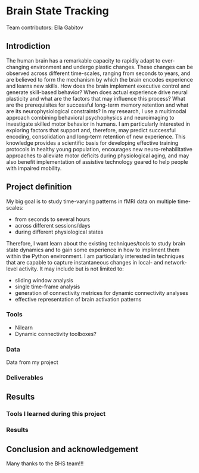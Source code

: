 
# Brain State Tracking 

Team contributors: Ella Gabitov

## Introdiction
The human brain has a remarkable capacity to rapidly adapt to ever-changing environment and undergo plastic changes. These changes can be observed across different time-scales, ranging from seconds to years, and are believed to form the mechanism by which the brain encodes experience and learns new skills. How does the brain implement executive control and generate skill-based behavior? When does actual experience drive neural plasticity and what are the factors that may influence this process? What are the prerequisites for successful long-term memory retention and what are its neurophysiological constraints?
In my research, I use a multimodal approach combining behavioral psychophysics and neuroimaging to investigate skilled motor behavior in humans. I am particularly interested in exploring factors that support and, therefore, may predict successful encoding, consolidation and long-term retention of new experience. This knowledge provides a scientific basis for developing effective training protocols in healthy young population, encourages new neuro-rehabilitative approaches to alleviate motor deficits during physiological aging, and may also benefit implementation of assistive technology geared to help people with impaired mobility.

## Project definition
My big goal is to study time-varying patterns in fMRI data on multiple time-scales:
 - from seconds to several hours
 - across different sessions/days
 - during different physiological states
 
Therefore, I want learn about the existing techniques/tools to study brain state dynamics and to gain some experience in how to impliment them within the Python environment.
I am particularly interested in techniques that are capable to capture instantaneous changes in local- and network-level activity.
It may include but is not limited to:
 - sliding window analysis
 - single time-frame analysis
 - generation of connectivity metrices for dynamic connectivity analyses
 - effective representation of brain activation patterns
 
### Tools 
 - Nilearn
 - Dynamic connectivity toolboxes?

### Data 
Data from my project

### Deliverables

## Results 

### Tools I learned during this project

### Results 

## Conclusion and acknowledgement

Many thanks to the BHS team!!!

